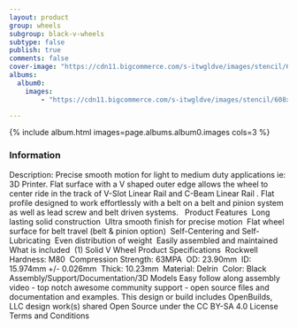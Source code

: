 ```yaml
---
layout: product
group: wheels
subgroup: black-v-wheels
subtype: false
publish: true
comments: false
cover-image: "https://cdn11.bigcommerce.com/s-itwgldve/images/stencil/608x608/products/318/4237/solid_v_wheel_profile_pic__61331.1675310621.png?c=2"
albums:
  album0:
    images:
        - "https://cdn11.bigcommerce.com/s-itwgldve/images/stencil/608x608/products/318/4237/solid_v_wheel_profile_pic__61331.1675310621.png?c=2"

---
```


{% include album.html images=page.albums.album0.images cols=3 %}

### Information

Description:
 Precise smooth motion for light to medium duty applications ie: 3D Printer. Flat surface with a V shaped outer edge allows the wheel to center ride in the track of V-Slot Linear Rail and C-Beam Linear Rail . Flat profile designed to work effortlessly with a belt on a belt and pinion system as well as lead screw and belt driven systems.   Product Features   Long lasting solid construction  Ultra smooth finish for precise motion  Flat wheel surface for belt travel (belt & pinion option)  Self-Centering and Self- Lubricating  Even distribution of weight  Easily assembled and maintained   What is included   (1) Solid V Wheel Product Specifications   Rockwell Hardness: M80  Compression Strength: 63MPA  OD: 23.90mm  ID: 15.974mm +/- 0.026mm  Thick: 10.23mm  Material: Delrin  Color: Black Assembly/Support/Documentation/3D Models   Easy follow along assembly video - top notch awesome community support - open source files and documentation and examples. This design or build includes  OpenBuilds, LLC design work(s) shared Open Source under the CC BY-SA 4.0 License Terms and Conditions  

